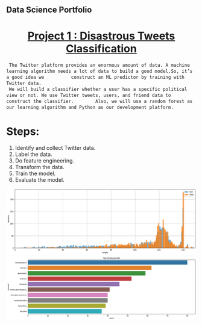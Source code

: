 
## Data Science Portfolio
# [<center> Project 1 : Disastrous Tweets Classification </center>](https://share.streamlit.io/monitkumar/tweets_classification_app/main/APP_TWEETS.py)

     The Twitter platform provides an enormous amount of data. A machine learning algorithm needs a lot of data to build a good model.So, it’s a good idea we          construct an ML predictor by training with Twitter data.
     We will build a classifier whether a user has a specific political view or not. We use Twitter tweets, users, and friend data to construct the classifier.        Also, we will use a random forest as our learning algorithm and Python as our development platform.

# Steps:
1. Identify and collect Twitter data.
2. Label the data.
3. Do feature engineering.
4. Transform the data.
5. Train the model.
6. Evaluate the model.

![](/Images/upload1.png)
![](/Images/upload2.png)

